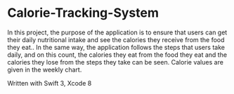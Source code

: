 # Calorie-Tracking-System

In this project, the purpose of the application is to ensure that users can get their daily nutritional intake and see the calories they receive from the food they eat.. In the same way, the application follows the steps that users take daily, and on this count, the calories they eat from the food they eat and the calories they lose from the steps they take can be seen. Calorie values are given in the weekly chart.

Written with Swift 3, Xcode 8
